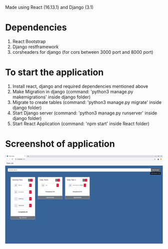 Made using React (16.13.1) and Django (3.1)

# Dependencies
1) React Bootstrap
2) Django restframework
3) corsheaders for django (for cors between 3000 port and 8000 port)

# To start the application
1) Install react, django and required dependencies mentioned above
2) Make Migration in django (command: 'python3 manage.py makemigrations' inside django folder)
3) Migrate to create tables (command: 'python3 manage.py migrate' inside django folder)
4) Start Django server (command: 'python3 manage.py runserver' inside django folder)
5) Start React Application (command: 'npm start' inside React folder)

# Screenshot of application
![app_screenshot](app_screenshot.png)
